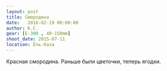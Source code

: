 ```yaml
---
layout: post
title: Смородина
date:   2016-02-19 00:00:00
author: К.С.
gear: [E-300 , 40-150mm]
shoot_date: 2015-07-11
location: Ёль-база
---
```


Красная смородина. Раньше были цветочки, теперь ягодки.
